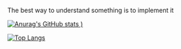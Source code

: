 The best way to understand something is to implement it


[![Anurag's GitHub stats](https://github-readme-stats.vercel.app/api?username=XingMXTeam&show_icons=true&theme=radical&hide_border=true)
)](https://github.com/anuraghazra/github-readme-stats)

[![Top Langs](https://github-readme-stats.vercel.app/api/top-langs/?username=XingMXTeam&layout=compact&show_icons=true&theme=radical&hide_border=true)](https://github.com/anuraghazra/github-readme-stats)
